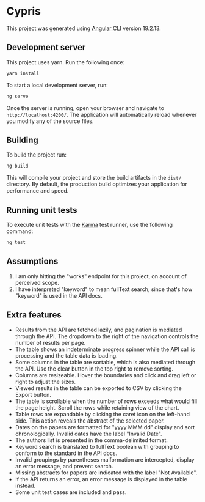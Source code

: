 # Cypris

This project was generated using [Angular CLI](https://github.com/angular/angular-cli) version 19.2.13.

## Development server

This project uses yarn. Run the following once:

```bash
yarn install
```

To start a local development server, run:

```bash
ng serve
```

Once the server is running, open your browser and navigate to `http://localhost:4200/`. The application will automatically reload whenever you modify any of the source files.

## Building

To build the project run:

```bash
ng build
```

This will compile your project and store the build artifacts in the `dist/` directory. By default, the production build optimizes your application for performance and speed.

## Running unit tests

To execute unit tests with the [Karma](https://karma-runner.github.io) test runner, use the following command:

```bash
ng test
```
## Assumptions

1. I am only hitting the "works" endpoint for this project, on account of perceived scope.
2. I have interpreted "keyword" to mean fullText search, since that's how "keyword" is used in the API docs.

## Extra features

- Results from the API are fetched lazily, and pagination is mediated through the API. The dropdown to the right of the navigation controls the number of results per page.
- The table shows an indeterminate progress spinner while the API call is processing and the table data is loading.
- Some columns in the table are sortable, which is also mediated through the API. Use the clear button in the top right to remove sorting.
- Columns are resizeable. Hover the boundaries and click and drag left or right to adjust the sizes.
- Viewed results in the table can be exported to CSV by clicking the Export button.
- The table is scrollable when the number of rows exceeds what would fill the page height. Scroll the rows while retaining view of the chart.
- Table rows are expandable by clicking the caret icon on the left-hand side. This action reveals the abstract of the selected paper.
- Dates on the papers are formatted for "yyyy MMM dd" display and sort chronologically. Invalid dates have the label "Invalid Date".
- The authors list is presented in the comma-delimited format.
- Keyword search is translated to fullText boolean with grouping to conform to the standard in the API docs.
- Invalid groupings by parentheses malformation are intercepted, display an error message, and prevent search.
- Missing abstracts for papers are indicated with the label "Not Available".
- If the API returns an error, an error message is displayed in the table instead.
- Some unit test cases are included and pass.
